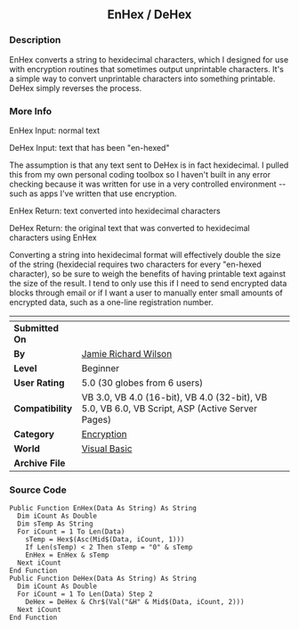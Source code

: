 ﻿<div align="center">

## EnHex / DeHex


</div>

### Description

EnHex converts a string to hexidecimal characters, which I designed for use with encryption routines that sometimes output unprintable characters. It's a simple way to convert unprintable characters into something printable. DeHex simply reverses the process.
 
### More Info
 
EnHex Input: normal text

DeHex Input: text that has been "en-hexed"

The assumption is that any text sent to DeHex is in fact hexidecimal. I pulled this from my own personal coding toolbox so I haven't built in any error checking because it was written for use in a very controlled environment -- such as apps I've written that use encryption.

EnHex Return: text converted into hexidecimal characters

DeHex Return: the original text that was converted to hexidecimal characters using EnHex

Converting a string into hexidecimal format will effectively double the size of the string (hexidecial requires two characters for every "en-hexed character), so be sure to weigh the benefits of having printable text against the size of the result. I tend to only use this if I need to send encrypted data blocks through email or if I want a user to manually enter small amounts of encrypted data, such as a one-line registration number.


<span>             |<span>
---                |---
**Submitted On**   |
**By**             |[Jamie Richard Wilson](https://github.com/Planet-Source-Code/PSCIndex/blob/master/ByAuthor/jamie-richard-wilson.md)
**Level**          |Beginner
**User Rating**    |5.0 (30 globes from 6 users)
**Compatibility**  |VB 3\.0, VB 4\.0 \(16\-bit\), VB 4\.0 \(32\-bit\), VB 5\.0, VB 6\.0, VB Script, ASP \(Active Server Pages\) 
**Category**       |[Encryption](https://github.com/Planet-Source-Code/PSCIndex/blob/master/ByCategory/encryption__1-48.md)
**World**          |[Visual Basic](https://github.com/Planet-Source-Code/PSCIndex/blob/master/ByWorld/visual-basic.md)
**Archive File**   |[](https://github.com/Planet-Source-Code/jamie-richard-wilson-enhex-dehex__1-9923/archive/master.zip)





### Source Code

```
Public Function EnHex(Data As String) As String
  Dim iCount As Double
  Dim sTemp As String
  For iCount = 1 To Len(Data)
    sTemp = Hex$(Asc(Mid$(Data, iCount, 1)))
    If Len(sTemp) < 2 Then sTemp = "0" & sTemp
    EnHex = EnHex & sTemp
  Next iCount
End Function
Public Function DeHex(Data As String) As String
  Dim iCount As Double
  For iCount = 1 To Len(Data) Step 2
    DeHex = DeHex & Chr$(Val("&H" & Mid$(Data, iCount, 2)))
  Next iCount
End Function
```

